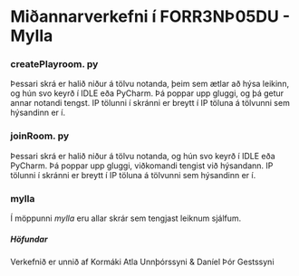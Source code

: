 # Miðannarverkefni í FORR3NÞ05DU - Mylla


### createPlayroom. py

Þessari skrá er halið niður á tölvu notanda, þeim sem ætlar að hýsa leikinn, og hún svo keyrð í IDLE eða PyCharm. Þá poppar upp gluggi, og þá getur annar notandi tengst. IP tölunni í skránni er breytt í IP töluna á tölvunni sem hýsandinn er í.

### joinRoom. py

Þessari skrá er halið niður á tölvu notanda, og hún svo keyrð í IDLE eða PyCharm. Þá poppar upp gluggi, viðkomandi tengist við hýsandann. IP tölunni í skránni er breytt í IP töluna á tölvunni sem hýsandinn er í.

### mylla

Í möppunni *mylla* eru allar skrár sem tengjast leiknum sjálfum.

##### Höfundar
Verkefnið er unnið af Kormáki Atla Unnþórssyni & Daníel Þór Gestssyni
